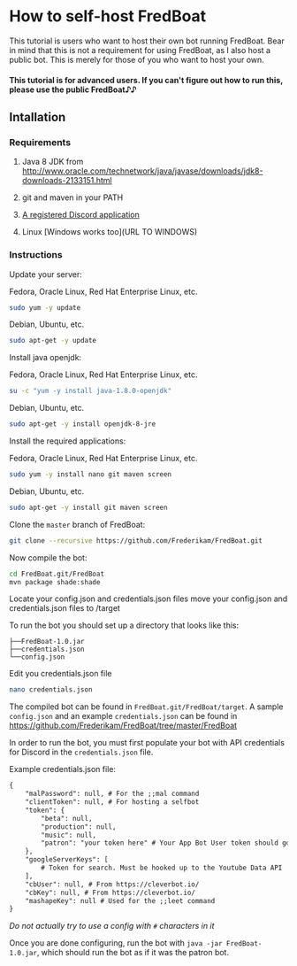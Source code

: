 # How to self-host FredBoat 

This tutorial is users who want to host their own bot running FredBoat. Bear in mind that this is not a requirement for using FredBoat, as I also host a public bot. This is merely for those of you who want to host your own.

#### This tutorial is for advanced users. If you can't figure out how to run this, please use the public FredBoat♪♪

## Intallation

### Requirements

1. Java 8 JDK from http://www.oracle.com/technetwork/java/javase/downloads/jdk8-downloads-2133151.html

2. git and maven in your PATH
	
3. [A registered Discord application](https://github.com/reactiflux/discord-irc/wiki/Creating-a-discord-bot-&-getting-a-token)

4. Linux [Windows works too](URL TO WINDOWS)

### Instructions

Update your server:

Fedora, Oracle Linux, Red Hat Enterprise Linux, etc.

```sh
sudo yum -y update
```

Debian, Ubuntu, etc.

```sh
sudo apt-get -y update
```

Install java openjdk:

Fedora, Oracle Linux, Red Hat Enterprise Linux, etc.

```sh
su -c "yum -y install java-1.8.0-openjdk"
```

Debian, Ubuntu, etc.

```sh
sudo apt-get -y install openjdk-8-jre
```

Install the required applications:

Fedora, Oracle Linux, Red Hat Enterprise Linux, etc.

```sh
sudo yum -y install nano git maven screen
```

Debian, Ubuntu, etc.

```sh
sudo apt-get -y install git maven screen
```

Clone the `master` branch of FredBoat:

```sh
git clone --recursive https://github.com/Frederikam/FredBoat.git
```

Now compile the bot:

```sh
cd FredBoat.git/FredBoat
mvn package shade:shade
```

Locate your config.json and credentials.json files
move your config.json and credentials.json files to /target

To run the bot you should set up a directory that looks like this:

```
├──FredBoat-1.0.jar
├──credentials.json
└──config.json
```

Edit you credentials.json file

```sh
nano credentials.json
```

The compiled bot can be found in `FredBoat.git/FredBoat/target`. A sample `config.json` and an example `credentials.json` can be found in https://github.com/Frederikam/FredBoat/tree/master/FredBoat

In order to run the bot, you must first populate your bot with API credentials for Discord in the `credentials.json` file.

Example credentials.json file:

```txt
{
	"malPassword": null, # For the ;;mal command
	"clientToken": null, # For hosting a selfbot
	"token": {
		"beta": null,
		"production": null,
		"music": null,
		"patron": "your token here" # Your App Bot User token should go here. Optionally fill the other token strings in
	},
	"googleServerKeys": [
		# Token for search. Must be hooked up to the Youtube Data API
	],
	"cbUser": null, # From https://cleverbot.io/
	"cbKey": null, # From https://cleverbot.io/
	"mashapeKey": null # Used for the ;;leet command
}
```

*Do not actually try to use a config with `#` characters in it*

Once you are done configuring, run the bot with `java -jar FredBoat-1.0.jar`, which should run the bot as if it was the patron bot.
